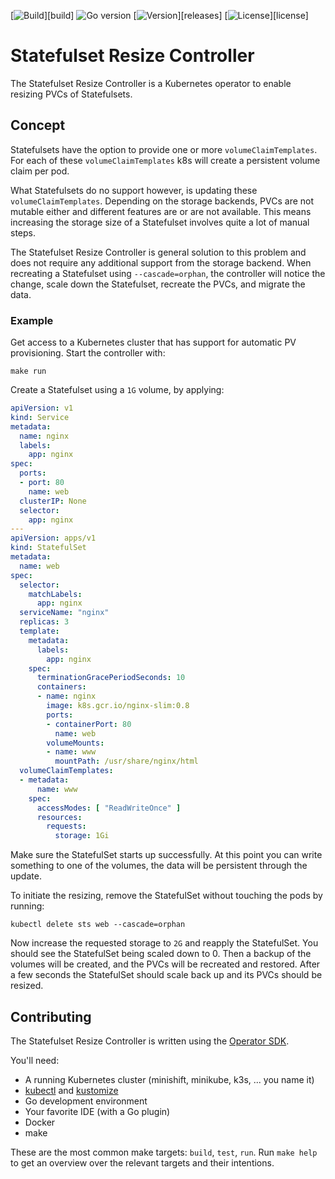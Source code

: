 [![Build](https://img.shields.io/github/workflow/status/vshn/statefulset-resize-controller/Pull%20Request)][build]
![Go version](https://img.shields.io/github/go-mod/go-version/vshn/statefulset-resize-controller)
[![Version](https://img.shields.io/github/v/release/vshn/statefulset-resize-controller)][releases]
[![License](https://img.shields.io/github/license/vshn/statefulset-resize-controller)][license]

# Statefulset Resize Controller

The Statefulset Resize Controller is a Kubernetes operator to enable resizing PVCs of Statefulsets.

## Concept

Statefulsets have the option to provide one or more `volumeClaimTemplates`.
For each of these `volumeClaimTemplates` k8s will create a persistent volume claim per pod.

What Statefulsets do no support however, is updating these `volumeClaimTemplates`.
Depending on the storage backends, PVCs are not mutable either and different features are or are not available.
This means increasing the storage size of a Statefulset involves quite a lot of manual steps.

The Statefulset Resize Controller is general solution to this problem and does not require any additional support from the storage backend.
When recreating a Statefulset using `--cascade=orphan`, the controller will notice the change, scale down the Statefulset, recreate the PVCs, and migrate the data.

### Example

Get access to a Kubernetes cluster that has support for automatic PV provisioning.
Start the controller with:

```
make run
```

Create a Statefulset using a `1G` volume, by applying:

```yaml
apiVersion: v1
kind: Service
metadata:
  name: nginx
  labels:
    app: nginx
spec:
  ports:
  - port: 80
    name: web
  clusterIP: None
  selector:
    app: nginx
---
apiVersion: apps/v1
kind: StatefulSet
metadata:
  name: web
spec:
  selector:
    matchLabels:
      app: nginx 
  serviceName: "nginx"
  replicas: 3 
  template:
    metadata:
      labels:
        app: nginx 
    spec:
      terminationGracePeriodSeconds: 10
      containers:
      - name: nginx
        image: k8s.gcr.io/nginx-slim:0.8
        ports:
        - containerPort: 80
          name: web
        volumeMounts:
        - name: www
          mountPath: /usr/share/nginx/html
  volumeClaimTemplates:
  - metadata:
      name: www
    spec:
      accessModes: [ "ReadWriteOnce" ]
      resources:
        requests:
          storage: 1Gi

```

Make sure the StatefulSet starts up successfully. 
At this point you can write something to one of the volumes, the data will be persistent through the update.

To initiate the resizing, remove the StatefulSet without touching the pods by running:

```
kubectl delete sts web --cascade=orphan
```

Now increase the requested storage to `2G` and reapply the StatefulSet.
You should see the StatefulSet being scaled down to 0.
Then a backup of the volumes will be created, and the PVCs will be recreated and restored.
After a few seconds the StatefulSet should scale back up and its PVCs should be resized.

## Contributing

The Statefulset Resize Controller is written using the [Operator SDK](https://sdk.operatorframework.io/docs).

You'll need:

- A running Kubernetes cluster (minishift, minikube, k3s, ... you name it)
- [kubectl](https://kubernetes.io/docs/tasks/tools/install-kubectl/) and [kustomize](https://kubernetes-sigs.github.io/kustomize/installation/)
- Go development environment
- Your favorite IDE (with a Go plugin)
- Docker
- make
  
These are the most common make targets: `build`, `test`, `run`.
Run `make help` to get an overview over the relevant targets and their intentions.
